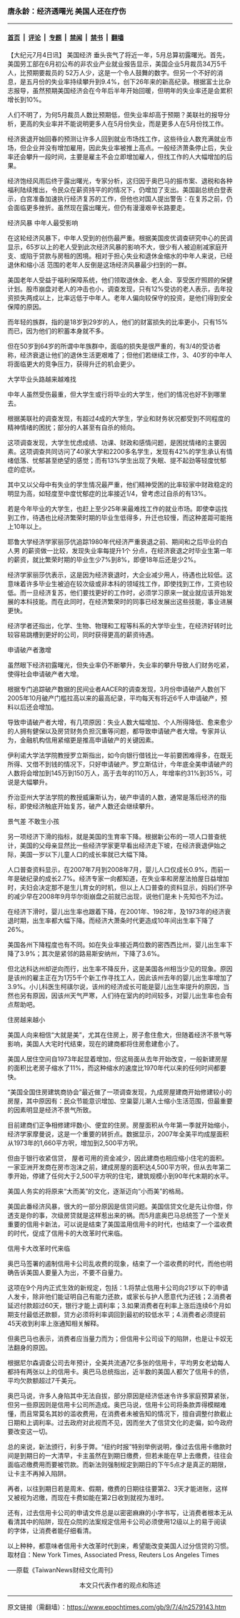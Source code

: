 ### 唐永龄：经济透曙光 美国人还在疗伤

---

#### [首页](../../../..?n2579143) &nbsp;|&nbsp; [评论](../../../../../epoch-comment?n2579143) &nbsp;|&nbsp; [专题](../../../../../epoch-special?n2579143) &nbsp;|&nbsp; [禁闻](../../../../../epoch-news?n2579143) &nbsp;|&nbsp; [禁书](../../../../../books?n2579143) &nbsp;|&nbsp; [翻墙](https://github.com/gfw-breaker/nogfw/blob/master/README.md?n2579143)


<div class="post_content" id="artbody" itemprop="articleBody">
 <!-- article content begin -->
 <p>
  【大纪元7月4日讯】
  <ok href="https://www.epochtimes.com/gb/tag/%E7%BE%8E%E5%9B%BD%E7%BB%8F%E6%B5%8E.html">
   美国经济
  </ok>
  垂头丧气了将近一年，5月总算初露曙光。首先，美国劳工部在6月初公布的非农业产业就业报告显示，美国企业5月裁员34万5千人，比预期要裁员的 52万人少，这是一个令人鼓舞的数字。但另一个不好的消息，是五月份的失业率持续攀升到9.4%，创下26年来的新高纪录。根据富士比杂志报导，虽然预期美国经济会在今年后半年开始回暖，但明年的失业率还是会累积增长到10%。
 </p>
 <p>
  人们不明了，为何5月裁员人数比预期低，但失业率却高于预期？美联社的报导分析，更高的失业率并不能说明更多人在5月份失业，而是更多人在5月份找工作。
 </p>
 <p>
  经济衰退开始回春的预测让许多人回到就业市场找工作，这些待业人数充满就业市场，但企业并没有增加雇用，因此失业率被推上高点。一般经济萧条停止后，失业率还会攀升一段时间，主要是雇主不会立即增加雇人，但找工作的人大幅增加的后果。
 </p>
 <p>
  经济饱经风雨后终于露出曙光，专家分析，这归因于奥巴马的振市案、退税和各种福利陆续推出，令民众在薪资持平的的情况下，仍增加了支出。美国副总统白登表示，白宫准备加速执行经济复苏的工作，但他也对国人提出警告：在复苏之前，仍会面临更多挫折。虽然现在露出曙光，但仍有漫漫艰辛长路要走。
 </p>
 <p>
  经济风暴 中年人最受影响
 </p>
 <p>
  在这轮经济风暴下，中年人受到的创伤最严重。根据美国皮优调查研究中心的民调显示，65岁以上的老人受到此次经济风暴的影响不大，很少有人被迫削减家庭开支、或陷于贷款与房租的困境。相对于担心失业和退休金缩水的中年人来说，已经退休和缩小活 范围的老年人反倒是这场经济风暴最少扫到的一群。
 </p>
 <p>
  美国老年人受益于福利保障系统，他们领取退休金、老人金、享受医疗照顾的保健计划。股市崩盘对老人的冲击也小，调查发现，只有12%受访的老人表示，去年投资损失两成以上，比率远低于中年人。老年人偏向较保守的投资，是他们得到安全保障的原因。
 </p>
 <p>
  而年轻的族群，指的是18岁到29岁的人，他们的财富损失的比率更小，只有15%而已，因为他们的积蓄本身就不多。
 </p>
 <p>
  但在50岁到64岁的所谓中年族群中，面临的损失是很严重的，有3/4的受访者称，经济衰退让他们的退休生活更艰难了；但他们若继续工作，3、40岁的中年人将面临更大的竞争压力，获得升迁的机会更少。
 </p>
 <p>
  大学毕业头路越来越难找
 </p>
 <p>
  中年人虽然受伤最重，但大学生或行将毕业的大学生，他们的情况也好不到哪里去。
 </p>
 <p>
  根据美联社的调查发现，有超过4成的大学生，学业和财务状况都受到不同程度的精神情绪的困扰；部分的人甚至有自杀的倾向。
 </p>
 <p>
  这项调查发现，大学生忧虑成绩、功课、财政和感情问题，是困扰情绪的主要因素。这项调查共同访问了40家大学和2200多名学生，发现有42%的学生承认有情绪低落、忧郁甚至绝望的感觉；而有13%学生出现了失眠、提不起劲等轻度忧郁症的症状。
 </p>
 <p>
  其中又以父母中有失业的学生情况最严重，他们精神受困的比率较家中财政稳定的明显为高，如轻度至中度忧郁症的比率接近1/4，曾考虑过自杀的有13%。
 </p>
 <p>
  若是今年毕业的大学生，也赶上至少25年来最难找工作的就业市场。即使幸运找到工作，待遇也比经济繁荣时期的毕业生低得多，升迁也较慢，而这种差距可能拖上10年以上。
 </p>
 <p>
  耶鲁大学经济学家丽莎伉追踪1980年代经济严重衰退之前、期间和之后毕业的白人男 的薪资做一比较，发现失业率每提升1个 分点，在经济衰退之时毕业生第一年的薪资，就比繁荣时期的毕业生少7%到8%，即便18年后还是少2%。
 </p>
 <p>
  经济学家丽莎伉表示，这是因为经济衰退时，大企业减少用人，待遇也比较低。这意味着许多毕业生被迫在较次级或非本科的领域找工作，即使找到工作，工资也较低。而一旦经济复苏，他们要找更好的工作时，必须学习原来一就业就应该开始发展的本科技能。而在此同时，在经济繁荣时的同事已经发展出这些技能，事业进展更快。
 </p>
 <p>
  经济学者还指出，化学、生物、物理和工程等科系的大学毕业生，在经济好转时比较容易跳槽到更好的公司，同时获得更高的薪资待遇。
 </p>
 <p>
  申请破产者激增
 </p>
 <p>
  虽然眼下经济初露曙光，但失业率仍不断攀升，失业率的攀升导致人们财务吃紧，使得社会申请破产者大增。
 </p>
 <p>
  根据专门追踪破产数据的民间业者AACER的调查发现，3月份申请破产人数创下2005年10月破产门槛拉高以来的最高纪录，平均每天有将近6千人申请破产，预料以后还会增加。
 </p>
 <p>
  导致申请破产者大增，有几项原因：失业人数大幅增加、个人所得降低、愈来愈少的人拥有健保以及房贷财务负担沉重等问题，都导致申请破产者大增。专家并认为，金融机构信用紧缩更是推高申请破产的关键因素。
 </p>
 <p>
  伊利诺大学法学院教授罗立斯指出，如今向银行借钱比一年前要困难得多，在既无所得、又借不到钱的情况下，只好申请破产。罗立斯估计，今年底全美申请破产的人数将会增加到145万到150万人，高于去年的110万人，年增率约31%到35%，可说是大幅攀升。
 </p>
 <p>
  乔治亚州大学法学院的教授威廉斯认为，破产申请的人数，通常是落后经济的指标，即使经济触底开始复苏，破产人数还会继续攀升。
 </p>
 <p>
  景气差 不敢生小孩
 </p>
 <p>
  另一项经济下滑的指标，就是美国的生育率下降。根据新公布的一项人口普查统计，美国的父母亲显然比一些经济学家更早看出经济走下坡，在经济衰退伊始之际，美国一岁以下儿童人口的成长率就已大幅下降。
 </p>
 <p>
  人口普查资料显示，在2007年7月到2008年7月，婴儿人口仅成长0.9%，而前一年是破纪录的成长2.7%。经济专家一向都知道，在失业率和房屋法拍屋日益增加时，夫妇会决定那不是生儿育女的时机，但以上人口普查的资料显示，妈妈们怀孕的减少早在2008年9月华尔街崩盘之前就已出现，说他们是未卜先知也不为过。
 </p>
 <p>
  在经济下滑时，婴儿出生率也跟着下降，在2001年、1982年，及1973年的经济衰退时期，出生率都大幅下降。而经济大萧条时代更造成10年间出生率下降了26%。
 </p>
 <p>
  美国各州下降程度也有不同。如在失业率接近两位数的密西西比州，婴儿出生率下降了3.9%；其次是紧邻的路易斯安纳州，下降了3.6%。
 </p>
 <p>
  但北达科达州却逆向而行，出生率不降反升，这是美国各州相当少见的现象。原因是该州的雇主正在为1万5千个新工作寻找工人，因此该州去年的婴儿出生率增加了 3.9%。小儿科医生柯祺尔说，该州的经济成长可能是婴儿出生率提升的原因，当然也另有原因，因该州天气严寒，人们待在室内的时间较多，对婴儿出生率也会有点帮助吧。
 </p>
 <p>
  住房越来越小
 </p>
 <p>
  美国人向来相信“大就是美”，尤其在住房上，房子愈住愈大，但随着经济不景气等影响，美国人大宅时代结束，现在的建商都将住房愈建愈小了。
 </p>
 <p>
  美国人居住空间自1973年起显着增加，但这局面从去年开始改变，一般新建房屋的面积比老房子缩水了11%，而这种缩水的速度比1970年代以来的任何时间都要快。
 </p>
 <p>
  “美国全国住房建筑商协会”最近做了一项调查发现，九成房屋建商开始修建较小的房屋，其中原因有：民众节能意识增加、空巢婴儿潮人士缩小生活范围，但最重要的因素明显是经济不景气所致。
 </p>
 <p>
  目前建商们正争相修建坪数小、便宜的住房。房屋面积从今年第一季就开始缩小，经济学家摩曼说，这是一个重要的转折点。数据显示，2007年全美平均成屋面积从1973年的1,660平方呎，增加到2,500平方呎。
 </p>
 <p>
  但由于银行收紧信贷， 屋者可用的资金减少，因此建商也相应缩小住宅的面积。一家亚洲开发商在房市泡沫之前，建成房屋的面积达4,500平方呎，但从去年第二季开始，停建了任何大于2,500平方呎的住宅，建筑规模小到90年代末期的水平。
 </p>
 <p>
  美国人务实的将原来“大而美”的文化，逐渐迈向“小而美”的格局。
 </p>
 <p>
  美国此番经济风暴，很大的一部分原因是信贷问题。美国信贷文化是先让你借，你透支是你的事，次级房贷就是这样惹出来的祸。而5月底奥巴马总统签了一个至关重要的信用卡新法，可以说是结束了美国滥用信用卡的时代，也结束了一个滥收费的时代，促成了信用卡的大改革时代来临。
 </p>
 <p>
  信用卡大改革时代来临
 </p>
 <p>
  奥巴马签署的遏制信用卡公司乱收费的现象，结束了一个滥收费的时代，而他也明确告诉美国人要量入为出，不要不自量力。
 </p>
 <p>
  这项在9个月内正式生效的新规定，包括：1.将禁止信用卡公司向21岁以下的申请人发卡，除非他们能证明自己有能力还款，或家长与护人愿意代为还钱；2.消费者延迟付款超过60天，银行才能上调利率；3.如果消费者在利率上涨后连续6个月如期支付最低还款额，贷方必须将利率调回到最初的较低水平；4.消费者必须提前45天收到利率上涨通知相关解释。
 </p>
 <p>
  但奥巴马也表示，消费者应当量力而为；但信用卡公司设下的陷阱，也是让卡奴无法翻身的原因。
 </p>
 <p>
  根据尼尔森调查公司去年预计，全美共流通7亿多张的信用卡，平均男女老幼每人都持有两张以上的信用卡。奥巴马总统指出，近半数的美国人都欠了信用卡的债，平均欠款额超过7千美元。
 </p>
 <p>
  奥巴马说，许多人身陷其中无法自拔，部分原因是经济低迷令许多家庭预算紧张，但另一些原因则是信用卡公司所造成。奥巴马说，信用卡公司将条款弄得模糊难懂，而且常莫名其妙的滥收费用，在消费者未被告知的情况下，擅自调整付款截止日期和上调利率。过去政府对此视而不见，因而坐大了信贷文化的走偏，如今政府要改变这一切。
 </p>
 <p>
  总的来说，新法颁行，利多于弊。“纽约时报”特别举例说明，像过去信用卡缴款时间是到期日的一大清早，卡主虽然在到期日缴费，但若未能在早上去缴费，往往会面临迟缴费用而要被罚款。而新法则强制规定到期日的下午5点才是真正的期限，让卡主不再掉入陷阱。
 </p>
 <p>
  再者，以往到期日若是周末、假期，缴费的日期往往要第2、3天才能进账，这样又被视为迟缴，而现在卡费如能在第2日收到就视为准时。
 </p>
 <p>
  还有，过去信用卡公司的申请文件总是以密密麻麻的小字书写，让消费者根本无从看清其中的陷阱，现在众院的法案规定信用卡公司必须使用12级以上的易于阅读的字体，让消费者能仔细看清。
 </p>
 <p>
  以上种种，都意味者信用卡大改革时代到来，希望能改变美国人过分信贷的习惯。取材自：New York Times, Associated Press, Reuters Los Angeles Times
 </p>
 <p>
  ──原载《TaiwanNews财经文化周刊》
  <font color="#ffffff">
   (http://www.dajiyuan.com)
  </font>
  <br/>
  <center>
   <font class="GY13">
    本文只代表作者的观点和陈述
   </font>
  </center>
 </p>
 <!-- article content end -->
 <div id="below_article_ad">
 </div>
</div>


---

原文链接（需翻墙）：https://www.epochtimes.com/gb/9/7/4/n2579143.htm